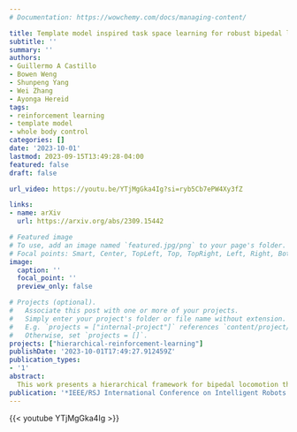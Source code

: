 ```yaml
---
# Documentation: https://wowchemy.com/docs/managing-content/

title: Template model inspired task space learning for robust bipedal locomotion
subtitle: ''
summary: ''
authors:
- Guillermo A Castillo
- Bowen Weng
- Shunpeng Yang
- Wei Zhang
- Ayonga Hereid
tags: 
- reinforcement learning
- template model
- whole body control
categories: []
date: '2023-10-01'
lastmod: 2023-09-15T13:49:28-04:00
featured: false
draft: false

url_video: https://youtu.be/YTjMgGka4Ig?si=ryb5Cb7ePW4Xy3fZ

links:
- name: arXiv
  url: https://arxiv.org/abs/2309.15442

# Featured image
# To use, add an image named `featured.jpg/png` to your page's folder.
# Focal points: Smart, Center, TopLeft, Top, TopRight, Left, Right, BottomLeft, Bottom, BottomRight.
image:
  caption: ''
  focal_point: ''
  preview_only: false

# Projects (optional).
#   Associate this post with one or more of your projects.
#   Simply enter your project's folder or file name without extension.
#   E.g. `projects = ["internal-project"]` references `content/project/deep-learning/index.md`.
#   Otherwise, set `projects = []`.
projects: ["hierarchical-reinforcement-learning"]
publishDate: '2023-10-01T17:49:27.912459Z'
publication_types:
- '1'
abstract: 
  This work presents a hierarchical framework for bipedal locomotion that combines a Reinforcement Learning (RL)-based high-level (HL) planner policy for the online generation of task space commands with a model-based low-level (LL) controller to track the desired task space trajectories. Different from traditional end-to-end learning approaches, our HL policy takes insights from the angular momentum-based linear inverted pendulum (ALIP) to carefully design the observation and action spaces of the Markov Decision Process (MDP). This simple yet effective design creates an insightful mapping between a low-dimensional state that effectively captures the complex dynamics of bipedal locomotion and a set of task space outputs that shape the walking gait of the robot. The HL policy is agnostic to the task space LL controller, which increases the flexibility of the design and generalization of the framework to other bipedal robots. This hierarchical design results in a learning-based framework with improved performance, data efficiency, and robustness compared with the ALIP model-based approach and state-of-the-art learning-based frameworks for bipedal locomotion. The proposed hierarchical controller is tested in three different robots, Rabbit, a five-link underactuated planar biped; Walker2D, a seven-link fully-actuated planar biped; and Digit, a 3D humanoid robot with 20 actuated joints. The trained policy naturally learns human-like locomotion behaviors and is able to effectively track a wide range of walking speeds while preserving the robustness and stability of the walking gait even under adversarial conditions. 
publication: '*IEEE/RSJ International Conference on Intelligent Robots and Systems (IROS)*'
---
```


{{< youtube YTjMgGka4Ig >}}